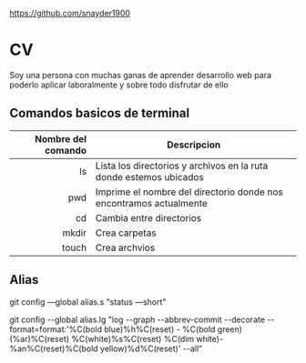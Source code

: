 https://github.com/snayder1900

# CV
Soy una persona con muchas ganas de aprender desarrollo web para poderlo aplicar laboralmente y sobre todo disfrutar de ello


## Comandos basicos de terminal

| Nombre del comando | Descripcion                                                                   |
|-------------------:|-------------------------------------------------------------------------------|
|         ls         | Lista los directorios y archivos en la ruta donde estemos ubicados            |
|         pwd        | Imprime el nombre del directorio donde nos encontramos actualmente            | 
|         cd         | Cambia entre directorios                                                      |
|         mkdir      | Crea carpetas                                                                 |
|         touch      | Crea archvios                                                                 |

## Alias
git config —global alias.s "status —short"

git config --global alias.lg "log --graph --abbrev-commit --decorate --format=format:'%C(bold blue)%h%C(reset) - %C(bold green)(%ar)%C(reset) %C(white)%s%C(reset) %C(dim white)- %an%C(reset)%C(bold yellow)%d%C(reset)' --all”